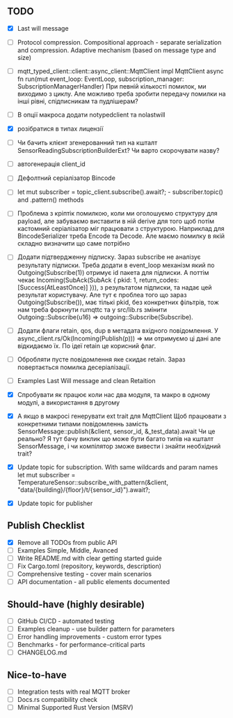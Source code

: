 ## TODO

- [x] Last will message
- [ ] Protocol compression. Compositional approach - separate serialization and compression. Adaptive mechanism (based on message type and size)
- [ ] mqtt_typed_client::client::async_client::MqttClient
    impl<F> MqttClient<F>
    async fn run(mut event_loop: EventLoop, subscription_manager: SubscriptionManagerHandler<Bytes>)
    При певній кількості помилок, ми виходимо з циклу. Але можливо треба зробити передачу помилки на інші рівні, спідписникам та пудлішерам?
- [ ] В опції макроса додати notypedclient та nolastwill
- [x] розібратися в типах лицензії
- [ ] Чи бачить клієнт згенерованний тип на кшталт SensorReadingSubscriptionBuilderExt? Чи варто скорочувати назву?
- [ ] автогенерація client_id
- [ ] Дефолтний серіалізатор Bincode
- [ ] let mut subscriber = topic_client.subscribe().await?; - subscriber.topic() and .pattern() methods
- [ ] Проблема з кріптік помилкою, коли ми оголошуємо структуру для payload, але забуваємо виставити в ній derive для того щоб потім кастомний серіалізатор міг працювати з структурою. Наприклад для BincodeSerializer треба Encode та Decode. Але маємо помилку в якій складно визначити що саме потрібно
- [ ] Додати підтвердженну підписку. Зараз subscribe не аналізує результату підписки. Треба додати в event_loop механізм який по Outgoing(Subscribe(1)) отримує id пакета для підписки. А поттім чекає Incoming(SubAck(SubAck { pkid: 1, return_codes: [Success(AtLeastOnce)] })), з результатом підписки, та надає цей результат користувачу. Але тут є проблеа того що зараз Outgoing(Subscribe()), має тількі pkid, без конкретних фільтрів, тож нам треба форкнути rumqttc та у src/lib.rs змінити Outgoing::Subscribe(u16) => outgoing::Subscribe(Subscribe). 
- [ ] Додати флаги retain, qos, dup в метадата вхідного повідомлення. У async_client.rs/Ok(Incoming(Publish(p))) => ми отримуємо ці дані але відкидаємо їх. По ідеї retain це корисний флаг.
- [ ] Обробляти пусте повідомлення яке скидає retain. Зараз повертається помилка десеріалізації.
- [ ] Examples Last Will message and clean Retaition
- [x] Спробувати як працює коли  нас два модуля, та макро в одному модулі, 
    а використання в другому
- [x] А якщо в макросі генерувати ext trait для MqttClient
    Щоб працювати з конкретними типами повідомленнь замість 
    SensorMessage::publish(&client, sensor_id, &_test_data).await
    Чи це реально? Я тут бачу виклик що може бути багато типів на кшталт SensorMessage, і чи компілятор зможе вивести і знайти необхідний trait?
- [x] Update topic for subscription. With same wildcards and param names
let mut subscriber = TemperatureSensor::subscribe_with_pattern(&client, "data/{building}/{floor}/t/{sensor_id}").await?;
- [x] Update topic for publisher


## Publish Checklist

- [x] Remove all TODOs from public API
- [ ] Examples Simple, Middle, Avanced
- [ ] Write README.md with clear getting started guide
- [ ] Fix Cargo.toml (repository, keywords, description)
- [ ] Comprehensive testing - cover main scenarios
- [ ] API documentation - all public elements documented

## Should-have (highly desirable)

- [ ] GitHub CI/CD - automated testing
- [ ] Examples cleanup - use builder pattern for parameters
- [ ] Error handling improvements - custom error types
- [ ] Benchmarks - for performance-critical parts
- [ ] CHANGELOG.md

## Nice-to-have

- [ ] Integration tests with real MQTT broker
- [ ] Docs.rs compatibility check
- [ ] Minimal Supported Rust Version (MSRV)